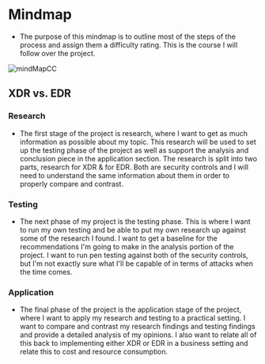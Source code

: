 # Mindmap
* The purpose of this mindmap is to outline most of the steps of the process and assign them a difficulty rating. This is the course I will follow over the project. 

![mindMapCC](https://user-images.githubusercontent.com/70913875/191632059-2dd9e7ee-c667-4075-8d69-4b037929aa49.png)

## XDR vs. EDR

### Research

* The first stage of the project is research, where I want to get as much information as possible about my topic. This research will be used to set up the testing phase of the project as well as support the analysis and conclusion piece in the application section. The research is split into two parts, research for XDR & for EDR. Both are security controls and I will need to understand the same information about them in order to properly compare and contrast.

### Testing

* The next phase of my project is the testing phase. This is where I want to run my own testing and be able to put my own research up against some of the research I found. I want to get a baseline for the recommendations I'm going to make in the analysis portion of the project. I want to run pen testing against both of the security controls, but I'm not exactly sure what I'll be capable of in terms of attacks when the time comes. 

### Application

* The final phase of the project is the application stage of the project, where I want to apply my research and testing to a practical setting. I want to compare and contrast my research findings and testing findings and provide a detailed analysis of my opinions. I also want to relate all of this back to implementing either XDR or EDR in a business setting and relate this to cost and resource consumption. 
